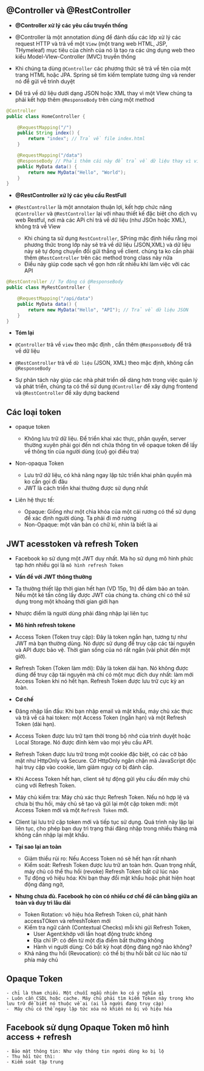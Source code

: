 ## @Controller và @RestController

-   **@Controller xử lý các yêu cầu truyền thống**

-   @Controller là một annotation dùng để đánh dấu các lớp xử lý các request HTTP và trả về một `View` (một trang web HTML, JSP, THymeleaf) mục tiêu của chính của nó là tạo ra các ứng dụng web theo kiểu Model-VIew-Controller (MVC) truyền thống

-   Khi chúng ta dùng `@Controller` các phương thức sẽ trả về tên của một trang HTML hoặc JPA. Spring sẽ tìm kiếm template tương ứng và render nó để gửi về trình duyệt
-   Để trả về dữ liệu dưới dạng JSON hoặc XML thay vì một VIew chúng ta phải kết hợp thêm `@ResponseBody` trên cùng một method

```java
@Controller
public class HomeController {

    @RequestMapping("/")
    public String index() {
        return "index"; // Trả về file index.html
    }

    @RequestMapping("/data")
    @ResponseBody // Phải thêm cái này để trả về dữ liệu thay vì view
    public MyData data() {
        return new MyData("Hello", "World");
    }
}
```

-   **@RestController xử lý các yêu cầu RestFull**

-   `@RestController` là một annotaion thuận lợi, kết hợp chức năng `@Controller` và `@RestController` lại với nhau thiết kế đặc biệt cho dịch vụ web Restful, nơi mà các APi chỉ trả về dữ liệu (như JSOn hoặc XML), không trả về View
    -   Khi chúng ta sử dụng `RestController`, SPring mặc định hiểu rằng mọi phương thức trong lớp này sẽ trả về dữ liệu (JSON,XML) và dữ liệu này sẽ tự đọng chuyển đổi gửi thẳng về client. chúng ta ko cần phải thêm `@RestController` trên các method trong class này nữa
    -   Điều này giúp code sạch về gọn hơn rất nhiều khi làm việc vỡi các API

```java
@RestController // Tự động có @ResponseBody
public class MyRestController {

    @RequestMapping("/api/data")
    public MyData data() {
        return new MyData("Hello", "API"); // Trả về dữ liệu JSON
    }
}
```

-   **Tóm lại**

-   `@Controller` trả về `view` theo mặc định , cần thêm `@ResponseBody` để trả về dữ liệu
-   `@RestController` trả về `dữ liệu` (JSON, XML) theo mặc định, không cần `@ResponseBody`

-   Sự phân tách này giúp các nhà phát triển dễ dàng hơn trong việc quản lý và phát triển, chúng ta có thể sử dụng `@Controller` để xây dựng frontend và `@RestController` để xây dựng backend

## Các loại token

-   opaque token
    -   Không lưu trữ dữ liệu. Để triển khai xác thực, phân quyền, server thường xuyên phải gọi đến nơi chứa thông tin về opaque token để lấy về thông tin của người dùng (cuộ gọi điều tra)
-   Non-opaqua Token

    -   Lưu trữ dữ liệu, có khả năng ngay lập tức triển khai phân quyền mà ko cần gọi đi đâu
    -   JWT là cách triển khai thường được sử dụng nhất

-   Liên hệ thực tế:
    -   Opaque: Giống như một chìa khóa của một cái rương có thể sử dụng để xác định người dùng. Ta phải đi mở rương
    -   Non-Opaque: một văn bản có chữ kí, nhìn là biết là ai

## JWT acesstoken và refresh Token

-   Facebook ko sử dụng một JWT duy nhất. Mà họ sử dụng mô hình phức tạp hơn nhiều gọi là `mô hình refresh Token`

-   **Vấn đề với JWT thông thường**
-   Ta thường thiết lập thời gian hết hạn (VD 15p, 1h) để dảm bảo an toàn. Nếu một kẻ tấn công lấy được JWT của chúng ta. chúng chỉ có thể sử dụng trong một khoảng thời gian giới hạn
-   Nhược điểm là người dùng phải đăng nhập lại liên tục

-   **Mô hình refresh tokene**

-   Access Token (Token truy cập): Đây là token ngắn hạn, tương tự như JWT mà bạn thường dùng. Nó được sử dụng để truy cập các tài nguyên và API được bảo vệ. Thời gian sống của nó rất ngắn (vài phút đến một giờ).

-   Refresh Token (Token làm mới): Đây là token dài hạn. Nó không được dùng để truy cập tài nguyên mà chỉ có một mục đích duy nhất: làm mới Access Token khi nó hết hạn. Refresh Token được lưu trữ cực kỳ an toàn.

-   **Cơ chế**

-   Đăng nhập lần đầu: Khi bạn nhập email và mật khẩu, máy chủ xác thực và trả về cả hai token: một Access Token (ngắn hạn) và một Refresh Token (dài hạn).

-   Access Token được lưu trữ tạm thời trong bộ nhớ của trình duyệt hoặc Local Storage. Nó được đính kèm vào mọi yêu cầu API.

-   Refresh Token được lưu trữ trong một cookie đặc biệt, có các cờ bảo mật như HttpOnly và Secure. Cờ HttpOnly ngăn chặn mã JavaScript độc hại truy cập vào cookie, làm giảm nguy cơ bị đánh cắp.

-   Khi Access Token hết hạn, client sẽ tự động gửi yêu cầu đến máy chủ cùng với Refresh Token.

-   Máy chủ kiểm tra: Máy chủ xác thực Refresh Token. Nếu nó hợp lệ và chưa bị thu hồi, máy chủ sẽ tạo và gửi lại một cặp token mới: một Access Token mới và một `Refresh Token` mới.
-   Client lại lưu trữ cặp token mới và tiếp tục sử dụng. Quá trình này lặp lại liên tục, cho phép bạn duy trì trạng thái đăng nhập trong nhiều tháng mà không cần nhập lại mật khẩu.

-   **Tại sao lại an toàn**

    -   Giảm thiểu rủi ro: Nếu Access Token nó sẽ hết hạn rất nhanh
    -   Kiểm soát: Refresh Token được lưu trữ an toàn hơn. Quan trọng nhất, máy chủ có thể thu hồi (revoke) Refresh Token bất cứ lúc nào
    -   Tự động vô hiệu hóa: Khi bạn thay đổi mật khẩu hoặc phát hiện hoạt động đáng ngờ,

-   **Nhưng chưa đủ. Facebook họ còn có nhiều cơ chế để cân bằng giữa an toàn và duy trì lâu dài**
    -   Token Rotation: vô hiệu hóa Refresh Token cũ, phát hành accessTOken và refreshToken mới
    -   Kiểm tra ngữ cảnh (Contextual Checks) mỗi khi gửi Refresh Token,
        -   User Agent:khớp với lần hoạt động trước không
        -   Địa chỉ IP: có đến từ một địa điểm bất thường không
        -   Hành vi người dùng: Có bất kỳ hoạt động đáng ngờ nào không?
    -   Khả năng thu hồi (Revocation): có thể bị thu hồi bất cứ lúc nào từ phía máy chủ

## Opaque Token

    - chỉ là tham chiếu. Một chuỗi ngẫu nhiên ko có ý nghĩa gì
    - Luôn cần CSDL hoặc cache. Máy chủ phải tìm kiếm Token này trong kho lưu trữ để biết nó thuộc về ai (ai là người đang truy cập)
    -  Máy chủ có thể ngay lập tức xóa nó khiến nó bị vô hiệu hóa

## Facebook sử dụng Opaque Token mô hình access + refresh

    - Bảo mật thông tin: Như vậy thông tin người dùng ko bị lộ
    - Thu hồi tức thì:
    - Kiểm soát tập trung
